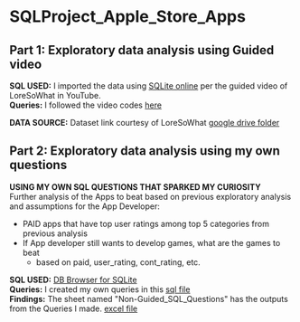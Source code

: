 # SQLProject_Apple_Store_Apps
## Part 1: Exploratory data analysis using Guided video <br>

**SQL USED:** I imported the data using [SQLite online](https://sqliteonline.com/) per the guided video of LoreSoWhat in YouTube.<br>
**Queries:** I followed the video codes [here](https://github.com/SandyGCabanes/SQLProject_Apple_Store_Apps/blob/main/LoreSoWhatCodeSQLite.sql)

**DATA SOURCE:** Dataset link courtesy of LoreSoWhat [google drive folder](https://drive.google.com/drive/folders/14O9xB8N1gXN_67ouphImQkvpzyitmTfR) <br>

## Part 2: Exploratory data analysis using my own questions <br>
**USING MY OWN SQL QUESTIONS THAT SPARKED MY CURIOSITY**<br>
Further analysis of the Apps to beat based on previous exploratory analysis and assumptions for the App Developer:
- PAID apps that have top user ratings among top 5 categories from previous analysis
- If App developer still wants to develop games, what are the games to beat
  - based on paid, user_rating, cont_rating, etc.

**SQL USED:** [DB Browser for SQLite](https://sqlitebrowser.org/)<br>
**Queries:** I created my own queries in this [sql file]( [link](https://github.com/SandyGCabanes/SQLProject_Apple_Store_Apps/blob/main/SandyDataAnalysisSQLite.sql) ) <br>
**Findings:** The sheet named "Non-Guided_SQL_Questions" has the outputs from the Queries I made. [excel file](link) <br>
